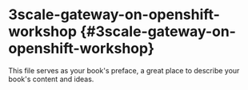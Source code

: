 # 3scale-gateway-on-openshift-workshop {#3scale-gateway-on-openshift-workshop}

This file serves as your book&#039;s preface, a great place to describe your book&#039;s content and ideas.